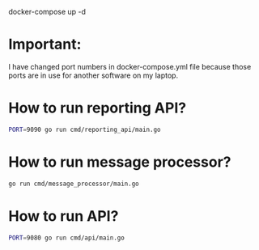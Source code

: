 docker-compose up -d

# Important:

I have changed port numbers in docker-compose.yml file because those ports are in use for another software on my laptop.

# How to run reporting API?

```bash
PORT=9090 go run cmd/reporting_api/main.go
```

# How to run message processor?

```bash
go run cmd/message_processor/main.go 
```

# How to run API?

```bash
PORT=9080 go run cmd/api/main.go
```